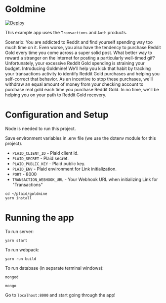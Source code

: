 # Goldmine

[![Deploy](https://www.herokucdn.com/deploy/button.svg)](https://heroku.com/deploy?template=https://github.com/plaid/boilerplate.git)

This example app uses the `Transactions` and `Auth` products. 

Scenario: You are addicted to Reddit and find yourself spending way too much time on it. Even worse, you also have the tendency to purchase Reddit Gold every time you come across a super solid post. What better way to reward a stranger on the internet for posting a particularly well-timed gif? Unfortunately, your excessive Reddit Gold spending is straining your budget. Introducing Goldmine! We'll help you kick that habit by tracking your transactions activity to identify Reddit Gold purchases and helping you self-correct that behavior. As an incentive to stop these purchases, we'll withdraw an equal amount of money from your checking account to purchase real gold each time you purchase Reddit Gold. In no time, we'll be helping you on your path to Reddit Gold recovery. 


# Configuration and Setup
Node is needed to run this project.

Save environment variables in .env file (we use the dotenv module for this project).
- `PLAID_CLIENT_ID` - Plaid client id.
- `PLAID_SECRET` - Plaid secret.
- `PLAID_PUBLIC_KEY` - Plaid public key.
- `PLAID_ENV` - Plaid environment for Link initialization.
- `PORT` - 8000
- `TRANSACTION_WEBHOOK_URL` - Your Webhook URL when initializing Link for "Transactions"

```
cd ~/plaid/goldmine
yarn install
```

# Running the app

To run server:
```
yarn start
```

To run webpack:
```
yarn run build
```

To run database (in separate terminal windows): 
```
mongod
```
```
mongo
```

Go to `localhost:8000` and start going through the app!

